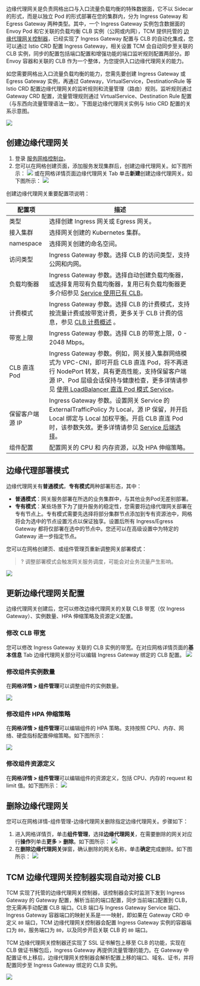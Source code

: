 边缘代理网关是负责网格出口与入口流量负载均衡的特殊数据面，它不以 Sidecar 的形式，而是以独立 Pod 的形式部署在您的集群内，分为 Ingress Gateway 和 Egress Gateway 两种类型。其中，一个 Ingress Gateway 实例包含数据面的 Envoy Pod 和它关联的负载均衡 CLB 实例（公网或内网），TCM 提供托管的 [边缘代理网关控制器](#gatewayController)，已经实现了 Ingress Gateway 配置与 CLB 的自动化集成，您可以通过 Istio CRD 配置 Ingress Gateway，相关设置 TCM 会自动同步至关联的 CLB 实例，同步的配置包括端口配置和增强功能的端口监听规则配置两部分。即 Envoy 容器和关联的 CLB 作为一个整体，为您提供入口边缘代理网关的能力。

如您需要网格出入口流量负载均衡的能力，您需先要创建 Ingress Gateway 或 Egress Gateway 实例，再通过 Gateway，VirtualService，DestinationRule 等 Istio CRD 配置边缘代理网关的监听规则和流量管理（路由）规则。监听规则通过 Gateway CRD 配置，流量管理规则通过 VirtualService、Destination Rule 配置（与东西向流量管理语法一致）。下图是边缘代理网关实例与 Istio CRD 配置的关系示意图。

![](https://main.qcloudimg.com/raw/3b11ba19fd5e47c99dd84de7439c0589.png)

## 创建边缘代理网关

1. 登录 [服务网格控制台](https://console.cloud.tencent.com/tke2/mesh)。
2. 您可以在网格创建页面，添加服务发现集群后，创建边缘代理网关。如下图所示：
![](https://qcloudimg.tencent-cloud.cn/raw/ecd3bc9cad18303f4b845f20d348dc0b.png)
或在网格详情页面边缘代理网关 Tab 单击**新建**创建边缘代理网关。如下图所示：
![](https://main.qcloudimg.com/raw/bbca11e4e19dbb1c65ba43293bc5076c.png)

创建边缘代理网关重要配置项说明：

| 配置项 | 描述 |
| ----- | ----- |
| 类型 | 选择创建 Ingress 网关或 Egress 网关。|
| 接入集群 | 选择网关创建的 Kubernetes 集群。 |
| namespace | 选择网关创建的命名空间。 |
| 访问类型 | Ingress Gateway 参数。选择 CLB 的访问类型，支持公网和内网。 |
| 负载均衡器 | Ingress Gateway 参数。选择自动创建负载均衡器，或选择复用现有负载均衡器，复用已有负载均衡器更多介绍参见 [Service 使用已有 CLB](https://cloud.tencent.com/document/product/457/45491)。 |
| 计费模式 | Ingress Gateway 参数。选择 CLB 的计费模式，支持按流量计费或按带宽计费，更多关于 CLB 计费的信息，参见 [CLB 计费概述](https://cloud.tencent.com/document/product/214/42934) 。|
| 带宽上限 | Ingress Gateway 参数。选择 CLB 的带宽上限，0 - 2048 Mbps。 |
| CLB 直连 Pod | Ingress Gateway 参数。例如，网关接入集群网络模式为 VPC-CNI，即可开启 CLB 直连 Pod，将不再进行 NodePort 转发，具有更高性能，支持保留客户端源 IP、Pod 层级会话保持与健康检查，更多详情请参见 [使用 LoadBalancer 直连 Pod 模式 Service](https://cloud.tencent.com/document/product/457/41897)。 |
| 保留客户端源 IP | Ingress Gateway 参数。设置网关 Service 的 ExternalTrafficPolicy 为 Local，源 IP 保留，并开启 Local 绑定与 Local 加权平衡。开启 CLB 直连 Pod 时，该参数失效。更多详情请参见 [Service 后端选择](https://cloud.tencent.com/document/product/457/45492)。 |
| 组件配置 | 配置网关的 CPU 和 内存资源，以及 HPA 伸缩策略。 |

## 边缘代理部署模式

边缘代理网关有**普通模式**，**专有模式**两种部署形态，其中：
- **普通模式**：网关服务部署在所选的业务集群中，与其他业务Pod无差别部署。
- **专有模式**：某些场景下为了提升服务的稳定性，您需要将边缘代理网关部署在专有节点上。专有模式需要先选择将部分集群节点添加到专有资源池中，网格将会为选中的节点设置污点以保证独享。设置后所有 Ingress/Egress Gateway 都将仅部署在选中的节点中。您还可以在高级设置中为特定的 Gateway 进一步指定节点。

您可以在网格创建页、或组件管理页重新调整网关部署模式：
>? 调整部署模式会触发网关服务调度，可能会对业务流量产生影响。
>
![](https://qcloudimg.tencent-cloud.cn/raw/39e90ef52ed1dc593b99d095ef8a774d.png)


## 更新边缘代理网关配置

边缘代理网关创建后，您可以修改边缘代理网关的关联 CLB 带宽（仅 Ingress Gateway）、实例数量、HPA 伸缩策略及资源定义配置。

### 修改 CLB 带宽

您可以修改 Ingress Gateway 关联的 CLB 实例的带宽。在对应网格详情页面的**基本信息** Tab 边缘代理网关部分可以编辑 Ingress Gateway 绑定的 CLB 配置。
![](https://qcloudimg.tencent-cloud.cn/raw/8f526d0aef0f31cedafd78f4985c1090.png)


### 修改组件实例数量

在**网格详情 > 组件管理**可以调整组件的实例数量。

![](https://main.qcloudimg.com/raw/c533a58bf8a0dd50a81747244cca835d.png)

### 修改组件 HPA 伸缩策略

在**网格详情 > 组件管理**可以编辑组件的 HPA 策略。支持按照 CPU、内存、网络、硬盘指标配置伸缩策略。如下图所示：

![](https://main.qcloudimg.com/raw/7df3455e041eab63baf720c32fc58749.png)

### 修改组件资源定义

在**网格详情 > 组件管理**可以编辑组件的资源定义，包括 CPU、内存的 request 和 limit 值。如下图所示：
![](https://main.qcloudimg.com/raw/956726f2d8824bf9e2951221d8ba2025.png)

## 删除边缘代理网关

您可以在网格详情-组件管理-边缘代理网关删除指定边缘代理网关。步骤如下：

1. 进入网格详情页，单击**组件管理**，选择**边缘代理网关**，在需要删除的网关对应行**操作**列单击**更多** > **删除**。如下图所示：
![](https://main.qcloudimg.com/raw/b66106d5d1d553c615aed29a883e6eb7.png)
2. 在**删除边缘代理网关**弹窗，确认删除的网关名称，单击**确定**完成删除。如下图所示：
![](https://qcloudimg.tencent-cloud.cn/raw/c5210b1208d684d2c9aee017e89e875e.png)

## TCM 边缘代理网关控制器实现自动对接 CLB [](id:gatewayController)

TCM 实现了托管的边缘代理网关控制器，该控制器会实时监测下发到 Ingress Gateway 的 Gateway 配置，解析当前的端口配置，同步当前端口配置到 CLB，您无需再手动配置 CLB 端口。CLB 端口与 Ingress Gateway Service 端口、Ingress Gateway 容器端口的映射关系是一一映射，即如果在 Gateway CRD 中定义 `80` 端口，TCM 边缘代理网关控制器会配置 Ingress Gateway 实例的容器端口为 `80`，服务端口为 `80`，以及同步开启关联 CLB 的 `80` 端口。

TCM 边缘代理网关控制器还实现了 SSL 证书解包上移至 CLB 的功能，实现在 CLB 做证书解包后，Ingress Gateway 再提供流量管理的能力。在 Gateway 中配置证书上移后，边缘代理网关控制器会解析配置上移的端口、域名、证书，并将配置同步至 Ingress Gateway 绑定的 CLB 实例。

![](https://main.qcloudimg.com/raw/33b05c0f6bec66e586d537345105acd9.png)
